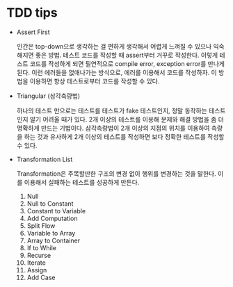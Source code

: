 # TDD tips

* Assert First

  인간은 top-down으로 생각하는 걸 편하게 생각해서 어렵게 느껴질 수 있으나 익숙해지면 좋은 방법. 테스트 코드를 작성할 때 assert부터 거꾸로 작성한다. 이렇게 테스트 코드를 작성하게 되면 필연적으로 compile error, exception error를 만나게 된다. 이런 에러들을 없애나가는 방식으로, 에러를 이용해서 코드를 작성하자. 이 방법을 이용하면 항상 테스트로부터 코드를 작성할 수 있다.

* Triangular (삼각측량법)

  하나의 테스트 만으로는 테스트를 테스트가 fake 테스트인지, 정말 동작하는 테스트인지 알기 어려울 때가 있다. 2개 이상의 테스트를 이용해 문제와 해결 방법을 좀 더 명확하게 만드는 기법이다. 삼각측량법이 2개 이상의 지점의 위치를 이용하여 측량을 하는 것과 유사하게 2개 이상의 테스트를 작성하면 보다 정확한 테스트를 작성할 수 있다. 

* Transformation List
  
  Transformation은 주목할만한 구조의 변경 없이 행위를 변경하는 것을 말한다. 이를 이용해서 실패하는 테스트를 성공하게 만든다.
  
  1. Null
  2. Null to Constant
  3. Constant to Variable
  4. Add Computation
  5. Split Flow
  6. Variable to Array
  7. Array to Container
  8. If to While
  9. Recurse
  10. Iterate
  11. Assign
  12. Add Case
